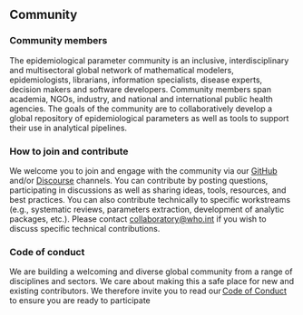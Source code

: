 ## Community

### Community members  
The epidemiological parameter community is an inclusive, interdisciplinary and multisectoral global network of mathematical modelers, epidemiologists, librarians, information specialists, disease experts, decision makers and software developers. Community members span academia, NGOs, industry, and national and international public health agencies. The goals of the community are to collaboratively develop a global repository of epidemiological parameters as well as tools to support their use in analytical pipelines.  

### How to join and contribute 
We welcome you to join and engage with the community via our [GitHub](https://github.com/WorldHealthOrganization/collaboratory-epiparameter-community) and/or [Discourse]() channels. You can contribute by posting questions, participating in discussions as well as sharing ideas, tools, resources, and best practices. You can also contribute technically to specific workstreams (e.g., systematic reviews, parameters extraction, development of analytic packages, etc.). Please contact collaboratory@who.int if you wish to discuss specific technical contributions. 

### Code of conduct
We are building a welcoming and diverse global community from a range of disciplines and sectors. We care about making this a safe place for new and existing contributors. We therefore invite you to read our [Code of Conduct](https://ropensci.org/code-of-conduct/) to ensure you are ready to participate

